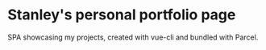 # Stanley's personal portfolio page 

SPA showcasing my projects, created with vue-cli and bundled with Parcel. 
